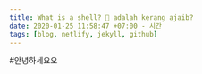 ```yaml
---
title: What is a shell? 🐚 adalah kerang ajaib?
date: 2020-01-25 11:58:47 +07:00 - 시간
tags: [blog, netlify, jekyll, github]
---
```


#안녕하세요오